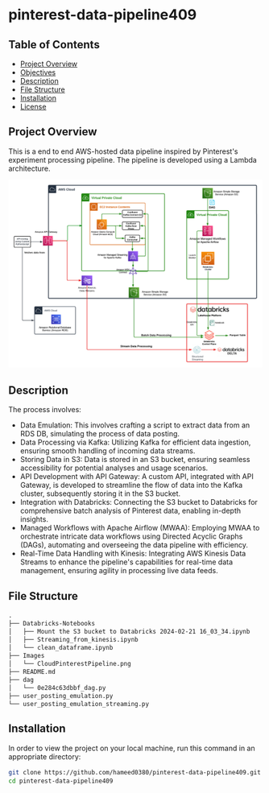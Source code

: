 # pinterest-data-pipeline409


## Table of Contents
- [Project Overview](#project-overview)
- [Objectives](#objectives)
- [Description](#description)
- [File Structure](#file-structure)
- [Installation](#installation)
- [License](#license)

## Project Overview
This is a end to end AWS-hosted data pipeline inspired by Pinterest's experiment processing pipeline. The pipeline is developed using a Lambda architecture. 

![Images](Images/CloudPinterestPipeline.png)

## Description
The process involves:
- Data Emulation: This involves crafting a script to extract data from an RDS DB, simulating the process of data posting.
- Data Processing via Kafka: Utilizing Kafka for efficient data ingestion, ensuring smooth handling of incoming data streams.
- Storing Data in S3: Data is stored in an S3 bucket, ensuring seamless accessibility for potential analyses and usage scenarios.
- API Development with API Gateway: A custom API, integrated with API Gateway, is developed to streamline the flow of data into the Kafka cluster, subsequently storing it in the S3 bucket.
- Integration with Databricks: Connecting the S3 bucket to Databricks for comprehensive batch analysis of Pinterest data, enabling in-depth insights.
- Managed Workflows with Apache Airflow (MWAA): Employing MWAA to orchestrate intricate data workflows using Directed Acyclic Graphs (DAGs), automating and overseeing the data pipeline with efficiency.
- Real-Time Data Handling with Kinesis: Integrating AWS Kinesis Data Streams to enhance the pipeline's capabilities for real-time data management, ensuring agility in processing live data feeds.


## File Structure
    .
    ├── Databricks-Notebooks
    │   ├── Mount the S3 bucket to Databricks 2024-02-21 16_03_34.ipynb
    │   ├── Streaming_from_kinesis.ipynb
    │   └── clean_dataframe.ipynb
    ├── Images
    │   └── CloudPinterestPipeline.png
    ├── README.md
    ├── dag
    │   └── 0e284c63dbbf_dag.py
    ├── user_posting_emulation.py
    └── user_posting_emulation_streaming.py



## Installation
In order to view  the project on your local machine, run this command in an appropriate directory:

   ``` bash
   git clone https://github.com/hameed0380/pinterest-data-pipeline409.git
   cd pinterest-data-pipeline409
   ```
